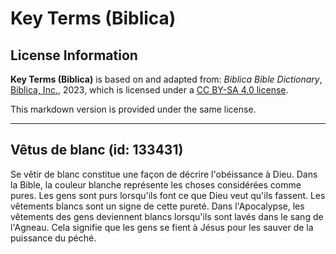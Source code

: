 # Key Terms (Biblica)

## License Information

**Key Terms (Biblica)** is based on and adapted from: _Biblica Bible Dictionary_, [Biblica, Inc.](https://www.biblica.com/), 2023, which is licensed under a [CC BY-SA 4.0 license](https://creativecommons.org/licenses/by-sa/4.0/legalcode.en).

This markdown version is provided under the same license.



--------------------------------

## Vêtus de blanc (id: 133431)

Se vêtir de blanc constitue une façon de décrire l'obéissance à Dieu. Dans la Bible, la couleur blanche représente les choses considérées comme pures. Les gens sont purs lorsqu'ils font ce que Dieu veut qu'ils fassent. Les vêtements blancs sont un signe de cette pureté. Dans l'Apocalypse, les vêtements des gens deviennent blancs lorsqu'ils sont lavés dans le sang de l'Agneau. Cela signifie que les gens se fient à Jésus pour les sauver de la puissance du péché.


